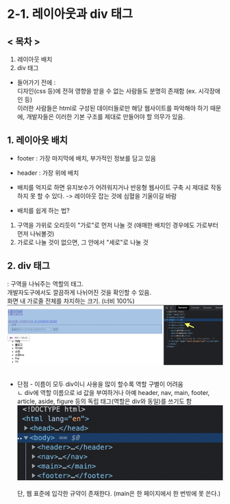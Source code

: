 # 2-1. 레이아웃과 div 태그

## < 목차 >

1. 레이아웃 배치
1. div 태그 <br/>

+ 들어가기 전에 :<br/>
디자인(css 등)에 전혀 영향을 받을 수 없는 사람들도 분명히 존재함 (ex. 시각장애인 등)<br/>
이러한 사람들은 html로 구성된 데이터들로만 해당 웹사이트를 파악해야 하기 때문에, 개발자들은 이러한 기본 구조를 제대로 만들어야 할 의무가 있음. 

## 1. 레이아웃 배치
+ footer : 가장 마지막에 배치, 부가적인 정보를 담고 있음
+ header : 가장 위에 배치

+ 배치를 억지로 하면 유지보수가 어려워지거나 반응형 웹사이트 구축 시 제대로 작동하지 못 할 수 있다. -> 레이아웃 잡는 것에 심혈을 기울이길 바람

+ 배치를 쉽게 하는 법?
1. 구역을 가위로 오리듯이 "가로"로 먼저 나눌 것 (애매한 배치인 경우에도 가로부터 먼저 나눠볼것)
1. 가로로 나눌 것이 없으면, 그 안에서 "세로"로 나눌 것

## 2. div 태그
: 구역을 나눠주는 역할의 태그.<br/>
개발자도구에서도 깔끔하게 나뉘어진 것을 확인할 수 있음.<br/>
화면 내 가로줄 전체를 차지하는 크기. (너비 100%)<br/>
<img src="../pic/15-Nov-2021/15-Nov-2021_1.png"><br/><br/>

+ 단점 - 이름이 모두 div이니 사용을 많이 할수록 역할 구별이 어려움<br/>
ㄴ div에 역할 이름으로 id 값을 부여하거나 아예 header, nav, main, footer, article, aside, figure 등의 독립 태그(역할은 div와 동일)를 쓰기도 함<br/>
<img src="../pic/15-Nov-2021/15-Nov-2021_2.png"><br/><br/>
단, 웹 표준에 입각한 규약이 존재한다. (main은 한 페이지에서 한 번밖에 못 쓴다.)